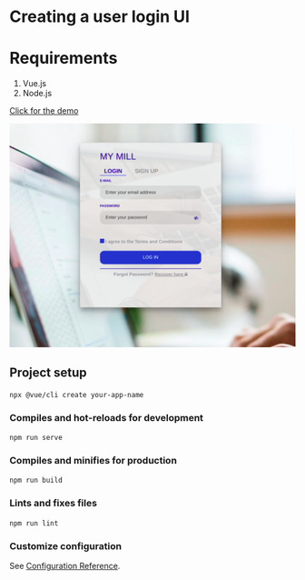 # Creating a user login UI

# Requirements
1. Vue.js
2. Node.js


[Click for the demo](https://vuejs-login-app-with-bootstrap.netlify.app/)

![Mockup Image](./src/assets/Mockup_Login.png)

## Project setup
```
npx @vue/cli create your-app-name
```

### Compiles and hot-reloads for development
```
npm run serve
```

### Compiles and minifies for production
```
npm run build
```

### Lints and fixes files
```
npm run lint
```

### Customize configuration
See [Configuration Reference](https://cli.vuejs.org/config/).
